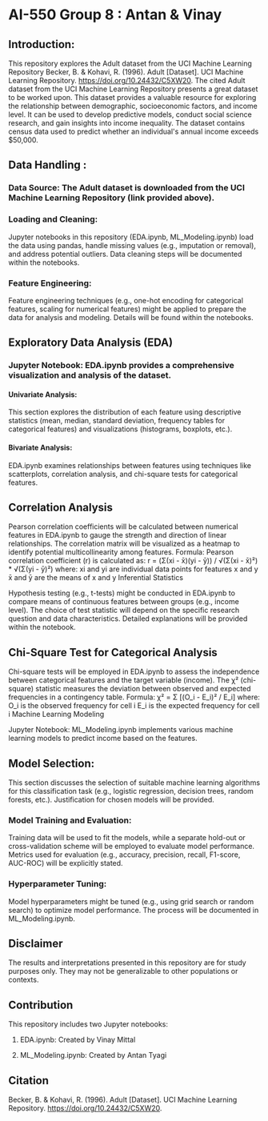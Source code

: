 # AI-550 Group 8 : Antan & Vinay

## Introduction:

This repository explores the Adult dataset from the UCI Machine Learning Repository Becker, B. & Kohavi, R. (1996). Adult [Dataset]. UCI Machine Learning Repository. https://doi.org/10.24432/C5XW20. The cited Adult dataset from the UCI Machine Learning Repository presents a great dataset to be worked upon. This dataset provides a valuable resource for exploring the relationship between demographic, socioeconomic factors, and income level. It can be used to develop predictive models, conduct social science research, and gain insights into income inequality. The dataset contains census data used to predict whether an individual's annual income exceeds $50,000. 

## Data Handling :

### Data Source: The Adult dataset is downloaded from the UCI Machine Learning Repository (link provided above).

### Loading and Cleaning: 
Jupyter notebooks in this repository (EDA.ipynb, ML_Modeling.ipynb) load the data using pandas, handle missing values (e.g., imputation or removal), and address potential outliers. Data cleaning steps will be documented within the notebooks.

### Feature Engineering: 
Feature engineering techniques (e.g., one-hot encoding for categorical features, scaling for numerical features) might be applied to prepare the data for analysis and modeling. Details will be found within the notebooks.


## Exploratory Data Analysis (EDA)

### Jupyter Notebook: EDA.ipynb provides a comprehensive visualization and analysis of the dataset.

#### Univariate Analysis: 
This section explores the distribution of each feature using descriptive statistics (mean, median, standard deviation, frequency tables for categorical features) and visualizations (histograms, boxplots, etc.).

#### Bivariate Analysis: 
EDA.ipynb examines relationships between features using techniques like scatterplots, correlation analysis, and chi-square tests for categorical features.


## Correlation Analysis

Pearson correlation coefficients will be calculated between numerical features in EDA.ipynb to gauge the strength and direction of linear relationships.
The correlation matrix will be visualized as a heatmap to identify potential multicollinearity among features.
Formula: Pearson correlation coefficient (r) is calculated as:
r = (Σ(xi - x̄)(yi - ȳ)) / √(Σ(xi - x̄)²) * √(Σ(yi - ȳ)²)
where:
xi and yi are individual data points for features x and y
x̄ and ȳ are the means of x and y
Inferential Statistics

Hypothesis testing (e.g., t-tests) might be conducted in EDA.ipynb to compare means of continuous features between groups (e.g., income level).
The choice of test statistic will depend on the specific research question and data characteristics. Detailed explanations will be provided within the notebook.

## Chi-Square Test for Categorical Analysis

Chi-square tests will be employed in EDA.ipynb to assess the independence between categorical features and the target variable (income).
The χ² (chi-square) statistic measures the deviation between observed and expected frequencies in a contingency table.
Formula: χ² = Σ [(O_i - E_i)² / E_i] where:
O_i is the observed frequency for cell i
E_i is the expected frequency for cell i
Machine Learning Modeling

Jupyter Notebook: ML_Modeling.ipynb implements various machine learning models to predict income based on the features.

## Model Selection: 
This section discusses the selection of suitable machine learning algorithms for this classification task (e.g., logistic regression, decision trees, random forests, etc.). Justification for chosen models will be provided.

### Model Training and Evaluation: 
Training data will be used to fit the models, while a separate hold-out or cross-validation scheme will be employed to evaluate model performance. Metrics used for evaluation (e.g., accuracy, precision, recall, F1-score, AUC-ROC) will be explicitly stated.
### Hyperparameter Tuning: 
Model hyperparameters might be tuned (e.g., using grid search or random search) to optimize model performance. The process will be documented in ML_Modeling.ipynb.


## Disclaimer

The results and interpretations presented in this repository are for study purposes only. They may not be generalizable to other populations or contexts.

## Contribution

This repository includes two Jupyter notebooks:

1. EDA.ipynb: Created by Vinay Mittal

2. ML_Modeling.ipynb: Created by Antan Tyagi


## Citation
Becker, B. & Kohavi, R. (1996). Adult [Dataset]. UCI Machine Learning Repository. https://doi.org/10.24432/C5XW20.
